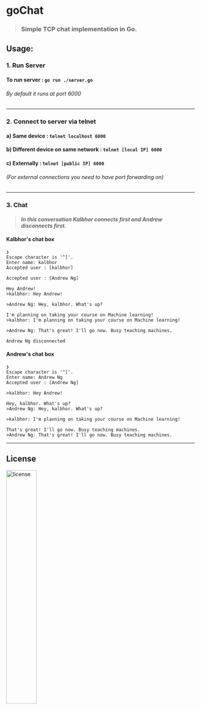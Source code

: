 # goChat
> ### Simple TCP chat implementation in Go.

## Usage: 

### 1. Run Server
#### To run server : `go run ./server.go`
###### *By default it runs at port 6000*

___

### 2. Connect to server via telnet
#### a) Same device : `telnet localhost 6000`
#### b) Different device on same network : `telnet [local IP] 6000`
#### c) Externally : `telnet [public IP] 6000`
###### *(For external connections you need to have port forwarding on)*

___

### 3. Chat

> #### *In this conversation Kalbhor connects first and Andrew disconnects first.*

#### Kalbhor's chat box

```
❯
Escape character is '^]'.
Enter name: kalbhor
Accepted user : [kalbhor]

Accepted user : [Andrew Ng]

Hey Andrew!
>kalbhor: Hey Andrew!

>Andrew Ng: Hey, kalbhor. What's up?

I'm planning on taking your course on Machine learning!
>kalbhor: I'm planning on taking your course on Machine learning!

>Andrew Ng: That's great! I'll go now. Busy teaching machines.

Andrew Ng disconnected
```

#### Andrew's chat box

```
❯
Escape character is '^]'.
Enter name: Andrew Ng
Accepted user : [Andrew Ng]

>kalbhor: Hey Andrew!

Hey, kalbhor. What's up?
>Andrew Ng: Hey, kalbhor. What's up?

>kalbhor: I'm planning on taking your course on Machine learning!

That's great! I'll go now. Busy teaching machines.
>Andrew Ng: That's great! I'll go now. Busy teaching machines.
```

___

## License

<img src="https://upload.wikimedia.org/wikipedia/commons/thumb/9/93/GPLv3_Logo.svg/1200px-GPLv3_Logo.svg.png" alt="license" height="40%" width="40%">


